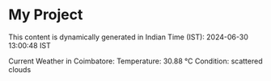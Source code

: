 # My Project

This content is dynamically generated in Indian Time (IST): 2024-06-30 13:00:48 IST


Current Weather in Coimbatore:
Temperature: 30.88 °C
Condition: scattered clouds
